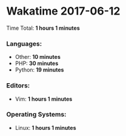 # Wakatime 2017-06-12

Time Total: **1 hours 1 minutes**

### Languages:
- Other: **10 minutes** 
- PHP: **30 minutes** 
- Python: **19 minutes** 

### Editors:
- Vim: **1 hours 1 minutes** 

### Operating Systems:
- Linux: **1 hours 1 minutes** 

